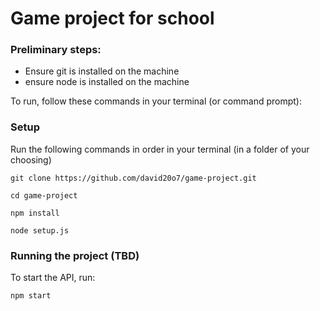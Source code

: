# Game project for school

### Preliminary steps:

- Ensure git is installed on the machine
- ensure node is installed on the machine

To run, follow these commands in your terminal (or command prompt):

### Setup

Run the following commands in order in your terminal (in a folder of your choosing)

```
git clone https://github.com/david20o7/game-project.git

cd game-project

npm install

node setup.js
```

### Running the project (TBD)

To start the API, run:

```
npm start
```

